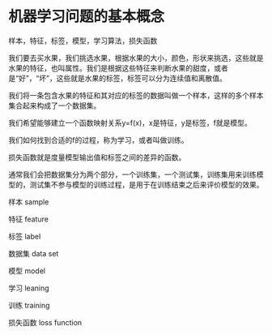 # 机器学习问题的基本概念



样本，特征，标签，模型，学习算法，损失函数

我们要去买水果，我们挑选水果，根据水果的大小，颜色，形状来挑选，这些就是水果的特征，也叫属性。我们是根据这些特征来判断水果的甜度，或者是“好”，“坏”，这些就是水果的标签，标签可以分为连续值和离散值。

我们将一条包含水果的特征和其对应的标签的数据叫做一个样本，这样的多个样本集合起来构成了一个数据集。

我们希望能够建立一个函数映射关系y=f(x)，x是特征，y是标签，f就是模型。

我们如何找到合适的f的过程，称为学习，或者叫做训练。

损失函数就是度量模型输出值和标签之间的差异的函数。

通常我们会把数据集分为两个部分，一个训练集，一个测试集，训练集用来训练模型的，测试集不参与模型的训练过程，是用于在训练结束之后来评价模型的效果。

样本 sample

特征 feature

标签 label

数据集 data set

模型 model

学习 leaning 

训练 training

损失函数 loss function